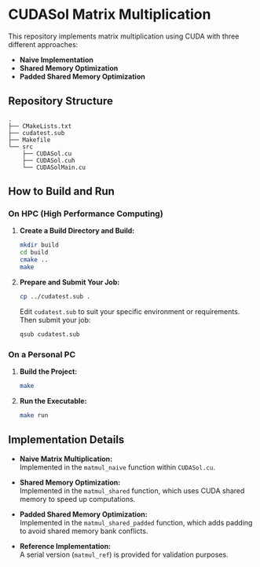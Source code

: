 # CUDASol Matrix Multiplication

This repository implements matrix multiplication using CUDA with three different approaches:
- **Naive Implementation**
- **Shared Memory Optimization**
- **Padded Shared Memory Optimization**

## Repository Structure

```
.
├── CMakeLists.txt
├── cudatest.sub
├── Makefile
└── src
    ├── CUDASol.cu
    ├── CUDASol.cuh
    └── CUDASolMain.cu
```

## How to Build and Run

### On HPC (High Performance Computing)

1. **Create a Build Directory and Build:**
   ```bash
   mkdir build
   cd build
   cmake ..
   make
   ```

2. **Prepare and Submit Your Job:**
   ```bash
   cp ../cudatest.sub .
   ```
   Edit `cudatest.sub` to suit your specific environment or requirements. Then submit your job:
   ```bash
   qsub cudatest.sub
   ```

### On a Personal PC

1. **Build the Project:**
   ```bash
   make
   ```

2. **Run the Executable:**
   ```bash
   make run
   ```

## Implementation Details

- **Naive Matrix Multiplication:**  
  Implemented in the `matmul_naive` function within `CUDASol.cu`.

- **Shared Memory Optimization:**  
  Implemented in the `matmul_shared` function, which uses CUDA shared memory to speed up computations.

- **Padded Shared Memory Optimization:**  
  Implemented in the `matmul_shared_padded` function, which adds padding to avoid shared memory bank conflicts.

- **Reference Implementation:**  
  A serial version (`matmul_ref`) is provided for validation purposes.


